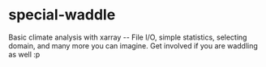 # special-waddle
Basic climate analysis with xarray -- File I/O, simple statistics, selecting domain, and many more you can imagine. Get involved if you are waddling as well :p
